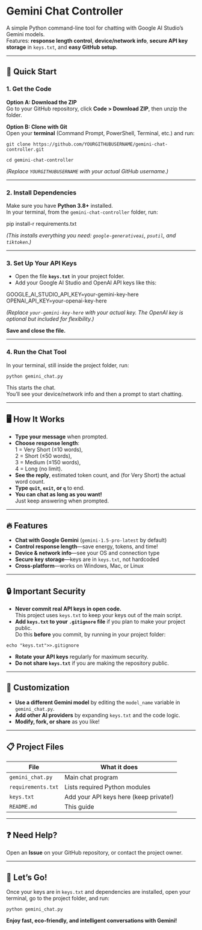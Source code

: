 # Gemini Chat Controller

A simple Python command-line tool for chatting with Google AI Studio’s Gemini models.  
Features: **response length control**, **device/network info**, **secure API key storage** in `keys.txt`, and **easy GitHub setup**.

---

## 🚀 Quick Start

### 1. Get the Code

**Option A: Download the ZIP**  
Go to your GitHub repository, click **Code > Download ZIP**, then unzip the folder.

**Option B: Clone with Git**  
Open your **terminal** (Command Prompt, PowerShell, Terminal, etc.) and run:

```git clone https://github.com/YOURGITHUBUSERNAME/gemini-chat-controller.git```

```cd gemini-chat-controller```

*(Replace `YOURGITHUBUSERNAME` with your actual GitHub username.)*

---

### 2. Install Dependencies

Make sure you have **Python 3.8+** installed.  
In your terminal, from the `gemini-chat-controller` folder, run:

pip install-r requirements.txt

*(This installs everything you need: `google-generativeai`, `psutil`, and `tiktoken`.)*

---

### 3. Set Up Your API Keys

- Open the file **`keys.txt`** in your project folder.
- Add your Google AI Studio and OpenAI API keys like this:

GOOGLE_AI_STUDIO_API_KEY=your-gemini-key-here
OPENAI_API_KEY=your-openai-key-here

*(Replace `your-gemini-key-here` with your actual key. The OpenAI key is optional but included for flexibility.)*

**Save and close the file.**

---

### 4. Run the Chat Tool

In your terminal, still inside the project folder, run:

```python gemini_chat.py```

This starts the chat.  
You’ll see your device/network info and then a prompt to start chatting.

---

## 🖥️ How It Works

- **Type your message** when prompted.
- **Choose response length**:  
  1 = Very Short (≤10 words),  
  2 = Short (≤50 words),  
  3 = Medium (≤150 words),  
  4 = Long (no limit).
- **See the reply**, estimated token count, and (for Very Short) the actual word count.
- **Type `quit`, `exit`, or `q`** to end.
- **You can chat as long as you want!**  
  Just keep answering when prompted.

---

## 🔥 Features

- **Chat with Google Gemini** (`gemini-1.5-pro-latest` by default)
- **Control response length**—save energy, tokens, and time!
- **Device & network info**—see your OS and connection type
- **Secure key storage**—keys are in `keys.txt`, not hardcoded
- **Cross-platform**—works on Windows, Mac, or Linux

---

## 🔒 Important Security

- **Never commit real API keys in open code.**  
  This project uses `keys.txt` to keep your keys out of the main script.
- **Add `keys.txt` to your `.gitignore` file** if you plan to make your project public.  
  Do this **before** you commit, by running in your project folder:

```echo "keys.txt">>.gitignore```

- **Rotate your API keys** regularly for maximum security.
- **Do not share `keys.txt`** if you are making the repository public.

---

## 🔧 Customization

- **Use a different Gemini model** by editing the `model_name` variable in `gemini_chat.py`.
- **Add other AI providers** by expanding `keys.txt` and the code logic.
- **Modify, fork, or share** as you like!

---

## 📋 Project Files

| File             | What it does                                 |
|------------------|---------------------------------------------|
| `gemini_chat.py` | Main chat program                           |
| `requirements.txt` | Lists required Python modules              |
| `keys.txt`       | Add your API keys here (keep private!)      |
| `README.md`      | This guide                                 |

---

## ❓ Need Help?

Open an **Issue** on your GitHub repository, or contact the project owner.

---

## 🚀 Let’s Go!

Once your keys are in `keys.txt` and dependencies are installed, open your terminal, go to the project folder, and run:

```python gemini_chat.py```


**Enjoy fast, eco-friendly, and intelligent conversations with Gemini!**
